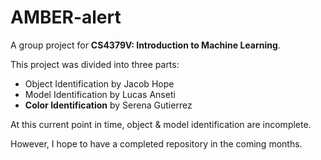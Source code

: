 # AMBER-alert
A group project for **CS4379V: Introduction to Machine Learning**.

This project was divided into three parts:
- Object Identification by Jacob Hope
- Model Identification by Lucas Anseti
- **Color Identification** by Serena Gutierrez

At this current point in time, object & model identification are incomplete.

However, I hope to have a completed repository in the coming months.


